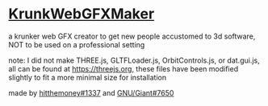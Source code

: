 # [KrunkWebGFXMaker](https://giantninja908.github.io/KrunkWebGFXMaker)
a krunker web GFX creator to get new people accustomed to 3d software, NOT to be used on a professional setting


note: I did not make THREE.js, GLTFLoader.js, OrbitControls.js, or dat.gui.js, all can be found at https://threejs.org, these files have been modified slightly to fit a more minimal size for installation 

made by [hitthemoney#1337](https://github.com/hitthemoney) and [GNU/Giant#7650](https://github.com/giantninja908)
